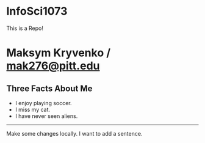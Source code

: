 InfoSci1073
===========

This is a Repo!  

Maksym Kryvenko / mak276@pitt.edu
==================
Three Facts About Me
---

*   I enjoy playing soccer.
*   I miss my cat.
*   I have never seen aliens.

---
Make some changes locally.  I want to add  a sentence.

